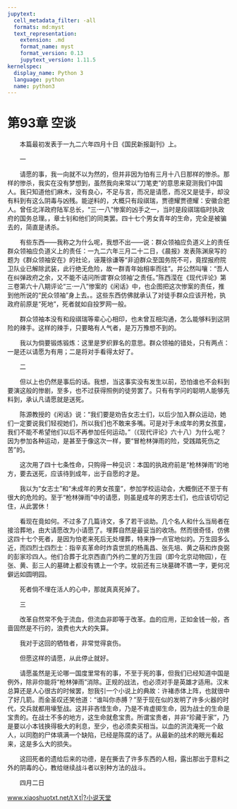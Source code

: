 ```yaml
---
jupytext:
  cell_metadata_filter: -all
  formats: md:myst
  text_representation:
    extension: .md
    format_name: myst
    format_version: 0.13
    jupytext_version: 1.11.5
kernelspec:
  display_name: Python 3
  language: python
  name: python3
---
```

# 第93章  空谈 

　　本篇最初发表于一九二六年四月十日《国民新报副刊》上。 

　　一 

　　请愿的事，我一向就不以为然的，但并非因为怕有三月十八日那样的惨杀。那样的惨杀，我实在没有梦想到，虽然我向来常以“刀笔吏”的意思来窥测我们中国人。我只知道他们麻木，没有良心，不足与言，而况是请愿，而况又是徒手，却没有料到有这么阴毒与凶残。能逆料的，大概只有段祺瑞，贾德耀贾德耀：安徽合肥人。曾任北洋政府陆军总长，“三·一八”惨案的凶手之一，当时是段祺瑞临时执政府的国务总理。，章士钊和他们的同类罢。四十七个男女青年的生命，完全是被骗去的，简直是诱杀。 

　　有些东西——我称之为什么呢，我想不出——说：群众领袖应负道义上的责任群众领袖应负道义上的责任：一九二六年三月二十二日，《晨报》发表陈渊泉写的题为《群众领袖安在》的社论，诬蔑徐谦等“非迫群众至国务院不可，竟捏报府院卫队业已解除武装，此行绝无危险，故一群青年始相率而往”。并公然叫嚷：“吾人在纠弹政府之余，又不能不诘问所谓‘群众领袖’之责任。”陈西滢在《现代评论》第三卷第六十八期评论“三·一八”惨案的《闲话》中，也企图把这次惨案的责任，推到他所说的“民众领袖”身上去。。这些东西仿佛就承认了对徒手群众应该开枪，执政府前原是“死地”，死者就如自投罗网一般。 

　　群众领袖本没有和段祺瑞等辈心心相印，也未曾互相沟通，怎么能够料到这阴险的辣手。这样的辣手，只要略有人气者，是万万豫想不到的。 

　　我以为倘要锻炼锻炼：这里是罗织罪名的意思。群众领袖的错处，只有两点：一是还以请愿为有用；二是将对手看得太好了。 

　　二 

　　但以上也仍然是事后的话。我想，当这事实没有发生以前，恐怕谁也不会料到要演这般的惨剧，至多，也不过获得照例的徒劳罢了。只有有学问的聪明人能够先料到，承认凡请愿就是送死。 

　　陈源教授的《闲话》说：“我们要是劝告女志士们，以后少加入群众运动，她们一定要说我们轻视她们，所以我们也不敢来多嘴。可是对于未成年的男女孩童，我们不能不希望他们以后不再参加任何运动。”（《现代评论》六十八）为什么呢？因为参加各种运动，是甚至于像这次一样，要“冒枪林弹雨的险，受践踏死伤之苦”的。 

　　这次用了四十七条性命，只购得一种见识：本国的执政府前是“枪林弹雨”的地方，要去送死，应该待到成年，出于自愿的才是。 

　　我以为“女志士”和“未成年的男女孩童”，参加学校运动会，大概倒还不至于有很大的危险的。至于“枪林弹雨”中的请愿，则虽是成年的男志士们，也应该切切记住，从此罢休！ 

　　看现在竟如何。不过多了几篇诗文，多了若干谈助。几个名人和什么当局者在接洽葬地，由大请愿改为小请愿了。埋葬自然是最妥当的收场。然而很奇怪，仿佛这四十七个死者，是因为怕老来死后无处埋葬，特来挣一点官地似的。万生园多么近，而四烈士四烈士：指辛亥革命时炸袁世凯的杨禹昌、张先培、黄之萌和炸良弼的彭家珍四人。他们合葬于北京西直门外约二里的万生园（即今北京动物园），在张、黄、彭三人的墓碑上都没有镌上一个字。坟前还有三块墓碑不镌一字，更何况僻远如圆明园。 

　　死者倘不埋在活人的心中，那就真真死掉了。 

　　三 

　　改革自然常不免于流血，但流血非即等于改革。血的应用，正如金钱一般，吝啬固然是不行的，浪费也大大的失算。 

　　我对于这回的牺牲者，非常觉得哀伤。 

　　但愿这样的请愿，从此停止就好。 

　　请愿虽然是无论哪一国度里常有的事，不至于死的事，但我们已经知道中国是例外，除非你能将“枪林弹雨”消除。正规的战法，也必须对手是英雄才适用。汉末总算还是人心很古的时候罢，恕我引一个小说上的典故：许褚赤体上阵，也就很中了好几箭。而金圣叹还笑他道：“谁叫你赤膊？”至于现在似的发明了许多火器的时代，交兵就都用壕堑战。这并非吝惜生命，乃是不肯虚掷生命，因为战士的生命是宝贵的。在战士不多的地方，这生命就愈宝贵。所谓宝贵者，并非“珍藏于家”，乃是要以小本钱换得极大的利息，至少，也必须卖买相当。以血的洪流淹死一个敌人，以同胞的尸体填满一个缺陷，已经是陈腐的话了。从最新的战术的眼光看起来，这是多么大的损失。 

　　这回死者的遗给后来的功德，是在撕去了许多东西的人相，露出那出于意料之外的阴毒的心，教给继续战斗者以别种方法的战斗。 

　　四月二日 

www.xiaoshuotxt.net/tＸt|?小说天堂 

